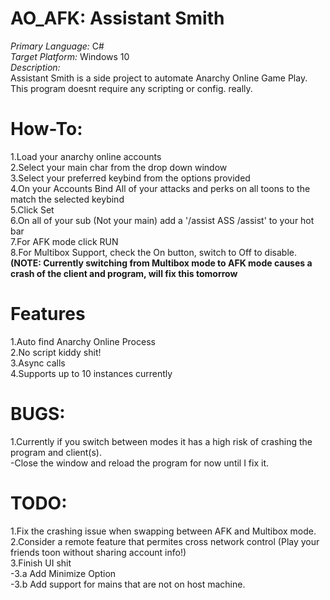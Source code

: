 # AO_AFK: Assistant Smith
_Primary Language:_ C#<br>
_Target Platform:_ Windows 10 <br>
_Description:_<br>
            Assistant Smith is a side project to automate Anarchy Online Game Play. This program doesnt require any scripting or config. really.<br>
            
# How-To:<br>
1.Load your anarchy online accounts<br>
2.Select your main char from the drop down window <br>
3.Select your preferred keybind from the options provided<br>
4.On your Accounts Bind All of your attacks and perks on all toons to the match the selected keybind<br>
5.Click Set<br>
6.On all of your sub (Not your main) add a '/assist ASS /assist<MainToonName>' to your hot bar<br>
7.For AFK mode click RUN<br>
8.For Multibox Support, check the On button, switch to Off to disable.<br>
  **(NOTE: Currently switching from Multibox mode to AFK mode causes a crash of the client and program, will fix this tomorrow<br>**
  
# Features
1.Auto find Anarchy Online Process<br>
2.No script kiddy shit!<br>
3.Async calls<br>
4.Supports up to 10 instances currently<br>

# BUGS:
1.Currently if you switch between modes it has a high risk of crashing the program and client(s).<br>
  -Close the window and reload the program for now until I fix it.<br>
# TODO:<br>
1.Fix the crashing issue when swapping between AFK and Multibox mode.<br>
2.Consider a remote feature that permites cross network control (Play your friends toon without sharing account info!)<br>
3.Finish UI shit<br>
  -3.a Add Minimize Option<br>
  -3.b Add support for mains that are not on host machine. <br>
  

